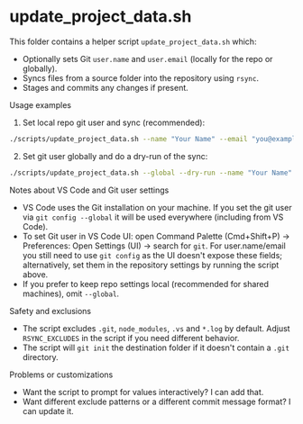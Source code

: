 # update_project_data.sh

This folder contains a helper script `update_project_data.sh` which:

- Optionally sets Git `user.name` and `user.email` (locally for the repo or globally).
- Syncs files from a source folder into the repository using `rsync`.
- Stages and commits any changes if present.

Usage examples

1. Set local repo git user and sync (recommended):

```bash
./scripts/update_project_data.sh --name "Your Name" --email "you@example.com" --src /path/to/source --dest /path/to/repo
```

2. Set git user globally and do a dry-run of the sync:

```bash
./scripts/update_project_data.sh --global --dry-run --name "Your Name" --email "you@example.com" --src /path/to/source --dest /path/to/repo
```

Notes about VS Code and Git user settings

- VS Code uses the Git installation on your machine. If you set the git user via `git config --global` it will be used everywhere (including from VS Code).
- To set Git user in VS Code UI: open Command Palette (Cmd+Shift+P) → Preferences: Open Settings (UI) → search for `git`. For user.name/email you still need to use `git config` as the UI doesn't expose these fields; alternatively, set them in the repository settings by running the script above.
- If you prefer to keep repo settings local (recommended for shared machines), omit `--global`.

Safety and exclusions

- The script excludes `.git`, `node_modules`, `.vs` and `*.log` by default. Adjust `RSYNC_EXCLUDES` in the script if you need different behavior.
- The script will `git init` the destination folder if it doesn't contain a `.git` directory.

Problems or customizations

- Want the script to prompt for values interactively? I can add that.
- Want different exclude patterns or a different commit message format? I can update it.
